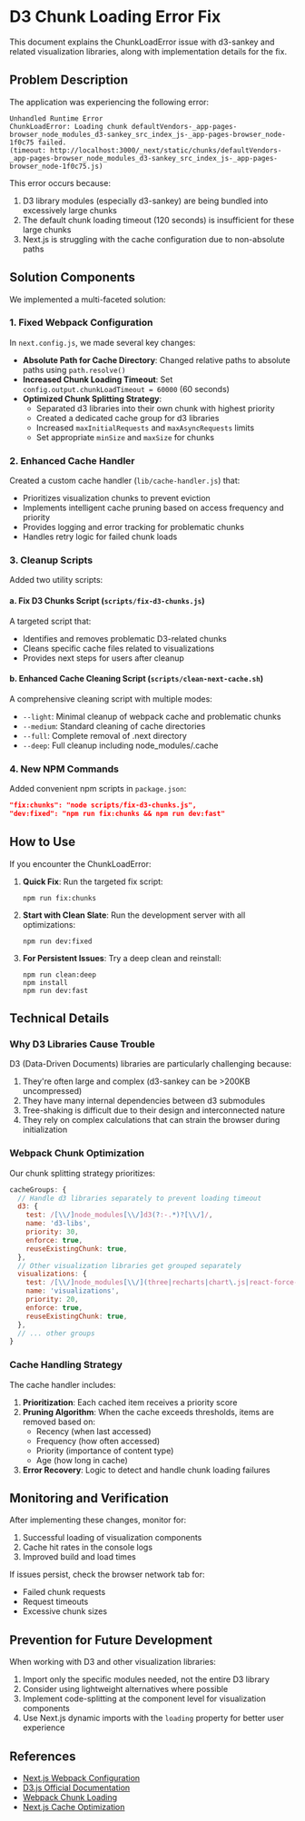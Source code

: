 # D3 Chunk Loading Error Fix

This document explains the ChunkLoadError issue with d3-sankey and related visualization libraries, along with implementation details for the fix.

## Problem Description

The application was experiencing the following error:

```
Unhandled Runtime Error
ChunkLoadError: Loading chunk defaultVendors-_app-pages-browser_node_modules_d3-sankey_src_index_js-_app-pages-browser_node-1f0c75 failed.
(timeout: http://localhost:3000/_next/static/chunks/defaultVendors-_app-pages-browser_node_modules_d3-sankey_src_index_js-_app-pages-browser_node-1f0c75.js)
```

This error occurs because:

1. D3 library modules (especially d3-sankey) are being bundled into excessively large chunks
2. The default chunk loading timeout (120 seconds) is insufficient for these large chunks
3. Next.js is struggling with the cache configuration due to non-absolute paths

## Solution Components

We implemented a multi-faceted solution:

### 1. Fixed Webpack Configuration

In `next.config.js`, we made several key changes:

- **Absolute Path for Cache Directory**: Changed relative paths to absolute paths using `path.resolve()`
- **Increased Chunk Loading Timeout**: Set `config.output.chunkLoadTimeout = 60000` (60 seconds)
- **Optimized Chunk Splitting Strategy**:
  - Separated d3 libraries into their own chunk with highest priority 
  - Created a dedicated cache group for d3 libraries
  - Increased `maxInitialRequests` and `maxAsyncRequests` limits
  - Set appropriate `minSize` and `maxSize` for chunks

### 2. Enhanced Cache Handler

Created a custom cache handler (`lib/cache-handler.js`) that:

- Prioritizes visualization chunks to prevent eviction
- Implements intelligent cache pruning based on access frequency and priority
- Provides logging and error tracking for problematic chunks
- Handles retry logic for failed chunk loads

### 3. Cleanup Scripts

Added two utility scripts:

#### a. Fix D3 Chunks Script (`scripts/fix-d3-chunks.js`)

A targeted script that:
- Identifies and removes problematic D3-related chunks
- Cleans specific cache files related to visualizations
- Provides next steps for users after cleanup

#### b. Enhanced Cache Cleaning Script (`scripts/clean-next-cache.sh`)

A comprehensive cleaning script with multiple modes:
- `--light`: Minimal cleanup of webpack cache and problematic chunks
- `--medium`: Standard cleaning of cache directories
- `--full`: Complete removal of .next directory
- `--deep`: Full cleanup including node_modules/.cache

### 4. New NPM Commands

Added convenient npm scripts in `package.json`:

```json
"fix:chunks": "node scripts/fix-d3-chunks.js",
"dev:fixed": "npm run fix:chunks && npm run dev:fast"
```

## How to Use

If you encounter the ChunkLoadError:

1. **Quick Fix**: Run the targeted fix script:
   ```
   npm run fix:chunks
   ```

2. **Start with Clean Slate**: Run the development server with all optimizations:
   ```
   npm run dev:fixed
   ```

3. **For Persistent Issues**: Try a deep clean and reinstall:
   ```
   npm run clean:deep
   npm install
   npm run dev:fast
   ```

## Technical Details

### Why D3 Libraries Cause Trouble

D3 (Data-Driven Documents) libraries are particularly challenging because:

1. They're often large and complex (d3-sankey can be >200KB uncompressed)
2. They have many internal dependencies between d3 submodules
3. Tree-shaking is difficult due to their design and interconnected nature
4. They rely on complex calculations that can strain the browser during initialization

### Webpack Chunk Optimization

Our chunk splitting strategy prioritizes:

```javascript
cacheGroups: {
  // Handle d3 libraries separately to prevent loading timeout
  d3: {
    test: /[\\/]node_modules[\\/]d3(?:-.*)?[\\/]/,
    name: 'd3-libs',
    priority: 30,
    enforce: true,
    reuseExistingChunk: true,
  },
  // Other visualization libraries get grouped separately
  visualizations: {
    test: /[\\/]node_modules[\\/](three|recharts|chart\.js|react-force-graph)[\\/]/,
    name: 'visualizations',
    priority: 20,
    enforce: true,
    reuseExistingChunk: true,
  },
  // ... other groups
}
```

### Cache Handling Strategy

The cache handler includes:

1. **Prioritization**: Each cached item receives a priority score
2. **Pruning Algorithm**: When the cache exceeds thresholds, items are removed based on:
   - Recency (when last accessed)
   - Frequency (how often accessed)
   - Priority (importance of content type)
   - Age (how long in cache)
3. **Error Recovery**: Logic to detect and handle chunk loading failures

## Monitoring and Verification

After implementing these changes, monitor for:

1. Successful loading of visualization components
2. Cache hit rates in the console logs
3. Improved build and load times

If issues persist, check the browser network tab for:
- Failed chunk requests
- Request timeouts
- Excessive chunk sizes

## Prevention for Future Development

When working with D3 and other visualization libraries:

1. Import only the specific modules needed, not the entire D3 library
2. Consider using lightweight alternatives where possible
3. Implement code-splitting at the component level for visualization components
4. Use Next.js dynamic imports with the `loading` property for better user experience

## References

- [Next.js Webpack Configuration](https://nextjs.org/docs/api-reference/next.config.js/custom-webpack-config)
- [D3.js Official Documentation](https://d3js.org/)
- [Webpack Chunk Loading](https://webpack.js.org/guides/code-splitting/)
- [Next.js Cache Optimization](https://nextjs.org/docs/api-reference/next.config.js/configuring-onDemandEntries) 